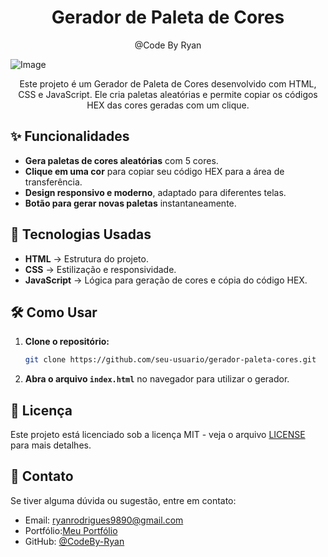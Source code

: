 

<h1 align="center">
  Gerador de Paleta de Cores 
</h1>

<p align="center"> @Code By Ryan</p>

![Image](https://github.com/user-attachments/assets/62ce1cac-96b3-4bef-b6b6-2cc6792e8051)

<p align="center">Este projeto é um Gerador de Paleta de Cores desenvolvido com HTML, CSS e JavaScript. Ele cria paletas aleatórias e permite copiar os códigos HEX das cores geradas com um clique. </p>

## ✨ Funcionalidades  

- **Gera paletas de cores aleatórias** com 5 cores.  
- **Clique em uma cor** para copiar seu código HEX para a área de transferência.  
- **Design responsivo e moderno**, adaptado para diferentes telas.  
- **Botão para gerar novas paletas** instantaneamente.  

## 🚀 Tecnologias Usadas  

- **HTML** → Estrutura do projeto.  
- **CSS** → Estilização e responsividade.  
- **JavaScript** → Lógica para geração de cores e cópia do código HEX.  

## 🛠️ Como Usar  

1. **Clone o repositório:**  
    ```bash
    git clone https://github.com/seu-usuario/gerador-paleta-cores.git
    ```
2. **Abra o arquivo `index.html`** no navegador para utilizar o gerador.  

## 📜 Licença  

Este projeto está licenciado sob a licença MIT - veja o arquivo [LICENSE](LICENSE) para mais detalhes.  

## 📩 Contato  

Se tiver alguma dúvida ou sugestão, entre em contato:  
- Email: ryanrodrigues9890@gmail.com
- Portfólio:[Meu Portfólio](https://codebyryan.vercel.app/)
- GitHub: [@CodeBy-Ryan](https://github.com/CodeBy-Ryan)

